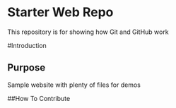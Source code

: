 # Starter Web Repo

This repository is for showing how Git and GitHub work

#Introduction


## Purpose

Sample website with plenty of files for demos


##How To Contribute
